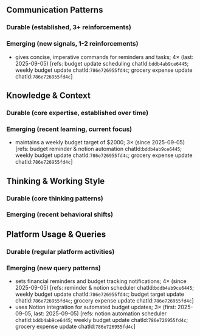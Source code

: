 ## Communication Patterns
### Durable (established, 3+ reinforcements)

### Emerging (new signals, 1-2 reinforcements)
- gives concise, imperative commands for reminders and tasks; 4× (last: 2025-09-05) [refs: budget update scheduling chatId:`bddb4ab9ce6445`; weekly budget update chatId:`786e726955fd4c`; grocery expense update chatId:`786e726955fd4c`]

## Knowledge & Context
### Durable (core expertise, established over time)

### Emerging (recent learning, current focus)
- maintains a weekly budget target of $2000; 3× (since 2025-09-05) [refs: budget reminder & notion automation chatId:`bddb4ab9ce6445`; weekly budget update chatId:`786e726955fd4c`; grocery expense update chatId:`786e726955fd4c`]

## Thinking & Working Style
### Durable (core thinking patterns)

### Emerging (recent behavioral shifts)

## Platform Usage & Queries
### Durable (regular platform activities)

### Emerging (new query patterns)
- sets financial reminders and budget tracking notifications; 4× (since 2025-09-05) [refs: reminder & notion scheduler chatId:`bddb4ab9ce6445`; weekly budget update chatId:`786e726955fd4c`; budget target update chatId:`786e726955fd4c`; grocery expense update chatId:`786e726955fd4c`]
- uses Notion integration for automated budget updates; 3× (first: 2025-09-05, last: 2025-09-05) [refs: notion automation scheduler chatId:`bddb4ab9ce6445`; weekly budget update chatId:`786e726955fd4c`; grocery expense update chatId:`786e726955fd4c`]
